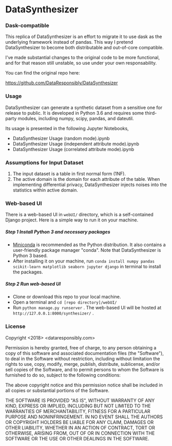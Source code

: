 # DataSynthesizer

### Dask-compatible
This replica of DataSynthesizer is an effort to migrate it to use dask as the underlying framework instead of pandas. This way I pretend DataSynthesizer to become both distributable and out-of-core compatible.

I've made substantial changes to the original code to be more functional, and for that reason still unstable, so use under your own responsability.

You can find the original repo here:

https://github.com/DataResponsibly/DataSynthesizer

### Usage

DataSynthesizer can generate a synthetic dataset from a sensitive one for release to public. It is developed in Python 3.6 and requires some third-party modules, including numpy, scipy, pandas, and dateutil.

Its usage is presented in the following Jupyter Notebooks,

- DataSynthesizer Usage (random mode).ipynb
- DataSynthesizer Usage (independent attribute mode).ipynb
- DataSynthesizer Usage (correlated attribute mode).ipynb

### Assumptions for Input Dataset

1. The input dataset is a table in first normal form (1NF).
2. The active domain is the domain for each attribute of the table. When implementing differential privacy,  DataSynthesizer injects noises into the statistics within active domain.

### Web-based UI

There is a web-based UI in `webUI/`  directory, which is a self-contained Django project. Here is a simple way to run it on your machine.

##### Step 1 Install Python 3 and necessary packages

- [Miniconda](http://conda.pydata.org/miniconda.html) is recommended as the Python distribution. It also contains a user-friendly package manager "conda".  Note that DataSynthesizer is Python 3 based.
- After installing it on your machine, run `conda install numpy pandas scikit-learn matplotlib seaborn jupyter django`  in terminal to install the packages.

##### Step 2 Run web-based UI

- Clone or download this repo to your local machine.
- Open a terminal and  `cd [repo directory]/webUI/` 
- Run `python manage.py runserver` . The web-based UI will be hosted at `http://127.0.0.1:8000/synthesizer/` .

### License

Copyright <2018> <dataresponsibly.com>

Permission is hereby granted, free of charge, to any person obtaining a copy of this software and associated documentation files (the "Software"), to deal in the Software without restriction, including without limitation the rights to use, copy, modify, merge, publish, distribute, sublicense, and/or sell copies of the Software, and to permit persons to whom the Software is furnished to do so, subject to the following conditions:

The above copyright notice and this permission notice shall be included in all copies or substantial portions of the Software.

THE SOFTWARE IS PROVIDED "AS IS", WITHOUT WARRANTY OF ANY KIND, EXPRESS OR IMPLIED, INCLUDING BUT NOT LIMITED TO THE WARRANTIES OF MERCHANTABILITY, FITNESS FOR A PARTICULAR PURPOSE AND NONINFRINGEMENT. IN NO EVENT SHALL THE AUTHORS OR COPYRIGHT HOLDERS BE LIABLE FOR ANY CLAIM, DAMAGES OR OTHER LIABILITY, WHETHER IN AN ACTION OF CONTRACT, TORT OR OTHERWISE, ARISING FROM, OUT OF OR IN CONNECTION WITH THE SOFTWARE OR THE USE OR OTHER DEALINGS IN THE SOFTWARE.